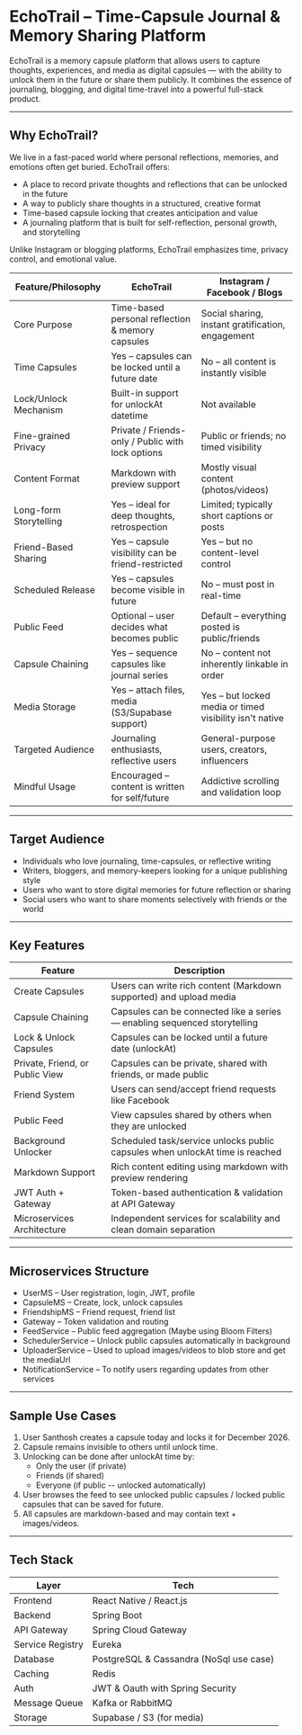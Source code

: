 # EchoTrail – Time-Capsule Journal & Memory Sharing Platform

EchoTrail is a memory capsule platform that allows users to capture thoughts, experiences, and media as digital capsules — with the ability to unlock them in the future or share them publicly. It combines the essence of journaling, blogging, and digital time-travel into a powerful full-stack product.

---

## Why EchoTrail?

We live in a fast-paced world where personal reflections, memories, and emotions often get buried. EchoTrail offers:

- A place to record private thoughts and reflections that can be unlocked in the future
- A way to publicly share thoughts in a structured, creative format
- Time-based capsule locking that creates anticipation and value
- A journaling platform that is built for self-reflection, personal growth, and storytelling

Unlike Instagram or blogging platforms, EchoTrail emphasizes time, privacy control, and emotional value.

| Feature/Philosophy           | EchoTrail                                        | Instagram / Facebook / Blogs                        |
|-----------------------------|--------------------------------------------------|-----------------------------------------------------|
| Core Purpose                | Time-based personal reflection & memory capsules | Social sharing, instant gratification, engagement   |
| Time Capsules               | Yes – capsules can be locked until a future date | No – all content is instantly visible               |
| Lock/Unlock Mechanism       | Built-in support for unlockAt datetime           | Not available                                       |
| Fine-grained Privacy        | Private / Friends-only / Public with lock options| Public or friends; no timed visibility              |
| Content Format              | Markdown with preview support                    | Mostly visual content (photos/videos)               |
| Long-form Storytelling      | Yes – ideal for deep thoughts, retrospection     | Limited; typically short captions or posts          |
| Friend-Based Sharing        | Yes – capsule visibility can be friend-restricted| Yes – but no content-level control                  |
| Scheduled Release           | Yes – capsules become visible in future          | No – must post in real-time                         |
| Public Feed                 | Optional – user decides what becomes public      | Default – everything posted is public/friends       |
| Capsule Chaining            | Yes – sequence capsules like journal series      | No – content not inherently linkable in order       |
| Media Storage               | Yes – attach files, media (S3/Supabase support)  | Yes – but locked media or timed visibility isn't native |
| Targeted Audience           | Journaling enthusiasts, reflective users         | General-purpose users, creators, influencers        |
| Mindful Usage               | Encouraged – content is written for self/future  | Addictive scrolling and validation loop             |

---

## Target Audience

- Individuals who love journaling, time-capsules, or reflective writing
- Writers, bloggers, and memory-keepers looking for a unique publishing style
- Users who want to store digital memories for future reflection or sharing
- Social users who want to share moments selectively with friends or the world

---

## Key Features

| Feature                          | Description                                                                 |
|----------------------------------|-----------------------------------------------------------------------------|
| Create Capsules                  | Users can write rich content (Markdown supported) and upload media         |
| Capsule Chaining                 | Capsules can be connected like a series — enabling sequenced storytelling  |
| Lock & Unlock Capsules           | Capsules can be locked until a future date (unlockAt)                      |
| Private, Friend, or Public View  | Capsules can be private, shared with friends, or made public               |
| Friend System                    | Users can send/accept friend requests like Facebook                        |
| Public Feed                      | View capsules shared by others when they are unlocked                      |
| Background Unlocker              | Scheduled task/service unlocks public capsules when unlockAt time is reached |
| Markdown Support                 | Rich content editing using markdown with preview rendering                 |
| JWT Auth + Gateway               | Token-based authentication & validation at API Gateway                     |
| Microservices Architecture       | Independent services for scalability and clean domain separation           |

---

## Microservices Structure

- UserMS – User registration, login, JWT, profile
- CapsuleMS – Create, lock, unlock capsules
- FriendshipMS – Friend request, friend list
- Gateway – Token validation and routing
- FeedService – Public feed aggregation (Maybe using Bloom Filters)
- SchedulerService – Unlock public capsules automatically in background
- UploaderService – Used to upload images/videos to blob store and get the mediaUrl
- NotificationService – To notify users regarding updates from other services

---

## Sample Use Cases

1. User Santhosh creates a capsule today and locks it for December 2026.
2. Capsule remains invisible to others until unlock time.
3. Unlocking can be done after unlockAt time by:
   - Only the user (if private)
   - Friends (if shared)
   - Everyone (if public -- unlocked automatically)
4. User browses the feed to see unlocked public capsules / locked public capsules that can be saved for future.
5. All capsules are markdown-based and may contain text + images/videos.

---

## Tech Stack

| Layer            | Tech                                |
|------------------|-------------------------------------|
| Frontend         | React Native / React.js             |
| Backend          | Spring Boot                         |
| API Gateway      | Spring Cloud Gateway                |
| Service Registry | Eureka                              |
| Database         | PostgreSQL & Cassandra (NoSql use case)|
| Caching          | Redis                               |
| Auth             | JWT & Oauth with Spring Security    |
| Message Queue    | Kafka or RabbitMQ                   |
| Storage          | Supabase / S3 (for media)           |

